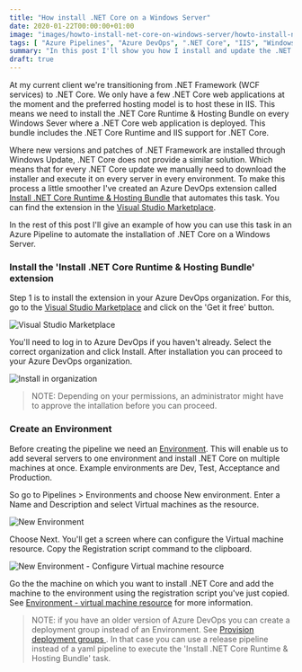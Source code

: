 ```yaml
---
title: "How install .NET Core on a Windows Server"
date: 2020-01-22T00:00:00+01:00
image: "images/howto-install-net-core-on-windows-server/howto-install-net-core-on-windows-server.jpg"
tags: [ "Azure Pipelines", "Azure DevOps", ".NET Core", "IIS", "Windows Server" ]
summary: "In this post I'll show you how I install and update the .NET Core Runtime & Hosting Bundle on Windows Servers using Azure Pipelines."
draft: true
---
```


At my current client we're transitioning from .NET Framework (WCF services) to .NET Core. We only have a few .NET Core web applications at the moment and the preferred hosting model is to host these in IIS. This means we need to install the .NET Core Runtime & Hosting Bundle on every Windows Sever where a .NET Core web application is deployed. This bundle includes the .NET Core Runtime and IIS support for .NET Core.

Where new versions and patches of .NET Framework are installed through Windows Update, .NET Core does not provide a similar solution. Which means that for every .NET Core update we manually need to download the installer and execute it on every server in every environment. To make this process a little smoother I've created an Azure DevOps extension called [Install .NET Core Runtime & Hosting Bundle](https://marketplace.visualstudio.com/items?itemName=rbosma.InstallNetCoreRuntimeAndHosting) that automates this task. You can find the extension in the [Visual Studio Marketplace](https://marketplace.visualstudio.com/items?itemName=rbosma.InstallNetCoreRuntimeAndHosting).

In the rest of this post I'll give an example of how you can use this task in an Azure Pipeline to automate the installation of .NET Core on a Windows Server.

### Install the 'Install .NET Core Runtime & Hosting Bundle' extension

Step 1 is to install the extension in your Azure DevOps organization. For this, go to the [Visual Studio Marketplace](https://marketplace.visualstudio.com/items?itemName=rbosma.InstallNetCoreRuntimeAndHosting) and click on the 'Get it free' button. 

![Visual Studio Marketplace](../../../../../images/howto-install-net-core-on-windows-server/visual-studio-marketplace.png)

You'll need to log in to Azure DevOps if you haven't already. Select the correct organization and click Install. After installation you can proceed to your Azure DevOps organization.

![Install in organization](../../../../../images/howto-install-net-core-on-windows-server/install-in-azure-devops-organization.png)

> NOTE: Depending on your permissions, an administrator might have to approve the intallation before you can proceed.

### Create an Environment

Before creating the pipeline we need an [Environment](https://docs.microsoft.com/en-us/azure/devops/pipelines/process/environments?view=azure-devops). This will enable us to add several servers to one environment and install .NET Core on multiple machines at once. Example environments are Dev, Test, Acceptance and Production.

So go to Pipelines > Environments and choose New environment. Enter a Name and Description and select Virtual machines as the resource.

![New Environment](../../../../../images/howto-install-net-core-on-windows-server/new-environment.png)

Choose Next. You'll get a screen where can configure the Virtual machine resource. Copy the Registration script command to the clipboard.

![New Environment - Configure Virtual machine resource](../../../../../images/howto-install-net-core-on-windows-server/new-environment-virtual-machine-rescource.png)

Go the the machine on which you want to install .NET Core and add the machine to the environment using the registration script you've just copied. See [Environment - virtual machine resource](https://docs.microsoft.com/en-us/azure/devops/pipelines/process/environments-virtual-machines?view=azure-devops) for more information.

> NOTE: if you have an older version of Azure DevOps you can create a deployment group instead of an Environment. See [Provision deployment groups
](https://docs.microsoft.com/en-us/azure/devops/pipelines/release/deployment-groups/?view=azure-devops). In that case you can use a release pipeline instead of a yaml pipeline to execute the 'Install .NET Core Runtime & Hosting Bundle' task.

